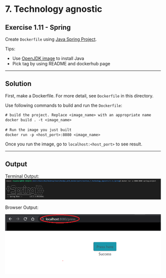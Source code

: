# 7. Technology agnostic

## Exercise 1.11 - Spring

Create `Dockerfile` using [Java Spring Project](https://github.com/docker-hy/material-applications/tree/main/spring-example-project).

Tips: 
- Use [OpenJDK image](https://hub.docker.com/_/openjdk) to install Java
- Pick tag by using README and dockerhub page

---

## Solution

First, make a Dockerfile. For more detail, see `Dockerfile` in this directory.

Use following commands to build and run the `Dockerfile`:

```docker
# build the project. Replace <image_name> with an appropriate name
docker build . -t <image_name>

# Run the image you just built
docker run -p <host_port>:8080 <image_name>
```

Once you run the image, go to `localhost:<host_port>` to see result.

---

## Output

Terminal Output:
![Terminal Out](../img/e1.11.1.PNG)


Browser Output:

![Browser Out](../img/e1.11.2.PNG)